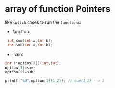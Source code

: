 # array of function Pointers
like `switch` cases to run the `functions`:
- function:
```c
 int sum(int a,int b);
 int sub(int a,int b);
```
- main:
```c
int (*option[2])(int,int);
option[1]=sum;
option[2]=sub;

printf("%d",option[1](1,2)); // sum(1,2) --> 3
```
